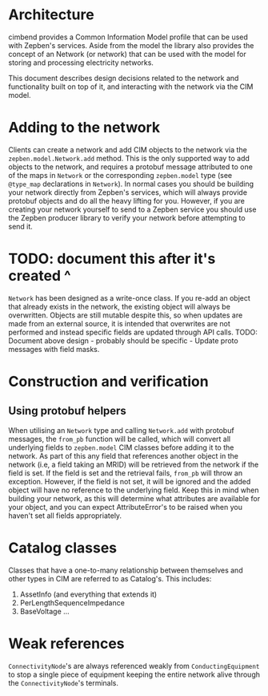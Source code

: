# Architecture #
cimbend provides a Common Information Model profile that can be used with Zepben's services. 
Aside from the model the library also provides the concept of an Network (or network) that can be used with the model for storing and processing electricity networks.

This document describes design decisions related to the network and functionality built on top of it, and interacting with the network via the CIM model.

# Adding to the network #
Clients can create a network and add CIM objects to the network via the `zepben.model.Network.add` method. This is the only supported way to add objects to the network, and requires a protobuf message attributed to one of the maps in `Network` or the corresponding `zepben.model` type (see `@type_map` declarations in `Network`). In normal cases you should be building your network directly from Zepben's services, which will always provide protobuf objects and do all the heavy lifting for you. However, if you are creating your network yourself to send to a Zepben service you should use the Zepben producer library to verify your network before attempting to send it.
# TODO: document this after it's created ^

`Network` has been designed as a write-once class. If you re-add an object that already exists in the network, the existing object will always be overwritten. Objects are still mutable despite this, so when updates are made from an external source, it is intended that overwrites are not performed and instead specific fields are updated through API calls.
    TODO: Document above design - probably should be specific 
            - Update proto messages with field masks.

# Construction and verification #
## Using protobuf helpers ##
When utilising an `Network` type and calling `Network.add` with protobuf messages, the `from_pb` function will be called, which will convert all underlying fields to `zepben.model` CIM classes before adding it to the network. As part of this any field that references another object in the network (i.e, a field taking an MRID) will be retrieved from the network if the field is set. If the field is set and the retrieval fails, `from_pb` will throw an exception. However, if the field is not set, it will be ignored and the added object will have no reference to the underlying field. Keep this in mind when building your network, as this will determine what attributes are available for your object, and you can expect AttributeError's to be raised when you haven't set all fields appropriately.

# Catalog classes #
Classes that have a one-to-many relationship between themselves and other types in CIM are referred to as Catalog's. This includes:

1. AssetInfo (and everything that extends it)
1. PerLengthSequenceImpedance
1. BaseVoltage
...

# Weak references #
`ConnectivityNode`'s are always referenced weakly from `ConductingEquipment` to stop a single piece of equipment keeping the entire network alive through the `ConnectivityNode`'s terminals.

